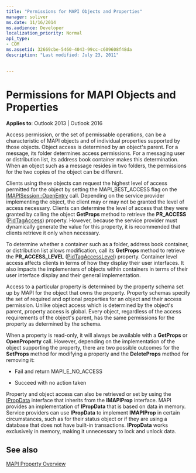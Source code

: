 ```yaml
---
title: "Permissions for MAPI Objects and Properties"
manager: soliver
ms.date: 11/16/2014
ms.audience: Developer
localization_priority: Normal
api_type:
- COM
ms.assetid: 32669cbe-5460-4043-99cc-c609608f48da
description: "Last modified: July 23, 2011"
 
 
---
```


# Permissions for MAPI Objects and Properties

  
  
**Applies to**: Outlook 2013 | Outlook 2016 
  
Access permission, or the set of permissable operations, can be a characteristic of MAPI objects and of individual properties supported by those objects. Object access is determined by an object's parent. For a message, its folder determines access permissions. For a messaging user or distribution list, its address book container makes this determination. When an object such as a message resides in two folders, the permissions for the two copies of the object can be different. 
  
Clients using these objects can request the highest level of access permitted for the object by setting the MAPI_BEST_ACCESS flag on the [IMAPISession::OpenEntry](imapisession-openentry.md) call. Depending on the service provider implementing the object, the client may or may not be granted the level of access necessary. Clients can determine the level of access that they were granted by calling the object **GetProps** method to retrieve the **PR_ACCESS** ([PidTagAccess](pidtagaccess-canonical-property.md)) property. However, because the service provider must dynamically generate the value for this property, it is recommended that clients retrieve it only when necessary. 
  
To determine whether a container such as a folder, address book container, or distribution list allows modification, call its **GetProps** method to retrieve the **PR_ACCESS_LEVEL** ([PidTagAccessLevel](pidtagaccesslevel-canonical-property.md)) property. Container level access affects clients in terms of how they display their user interfaces. It also impacts the implementers of objects within containers in terms of their user interface display and their general implementation. 
  
Access to a particular property is determined by the property schema set up by MAPI for the object that owns the property. Property schemas specify the set of required and optional properties for an object and their access permission. Unlike object access which is determined by the object's parent, property access is global. Every object, regardless of the access requirements of the object's parent, has the same permissions for the property as determined by the schema.
  
When a property is read-only, it will always be available with a **GetProps** or **OpenProperty** call. However, depending on the implementation of the object supporting the property, there are two possible outcomes for the **SetProps** method for modifying a property and the **DeleteProps** method for removing it: 
  
- Fail and return MAPI_E_NO_ACCESS
    
- Succeed with no action taken
    
Property and object access can also be retrieved or set by using the [IPropData](ipropdataimapiprop.md) interface that inherits from the **IMAPIProp** interface. MAPI provides an implementation of **IPropData** that is based on data in memory. Service providers can use **IPropData** to implement **IMAPIProp** in certain circumstances, such as for their status object or if they are using a database that does not have built-in transactions. **IPropData** works exclusively in memory, making it unnecessary to lock and unlock data. 
  
## See also



[MAPI Property Overview](mapi-property-overview.md)

